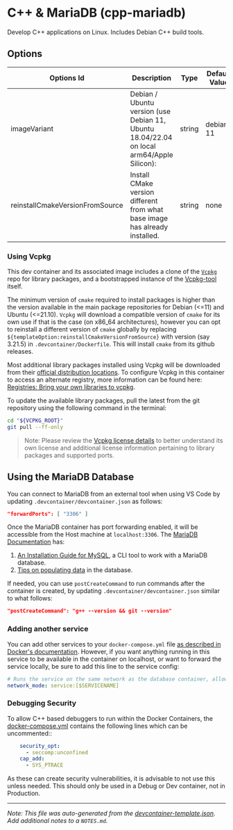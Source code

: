 
# C++ & MariaDB (cpp-mariadb)

Develop C++ applications on Linux. Includes Debian C++ build tools.

## Options

| Options Id | Description | Type | Default Value |
|-----|-----|-----|-----|
| imageVariant | Debian / Ubuntu version (use Debian 11, Ubuntu 18.04/22.04 on local arm64/Apple Silicon): | string | debian-11 |
| reinstallCmakeVersionFromSource | Install CMake version different from what base image has already installed. | string | none |

### Using Vcpkg

This dev container and its associated image includes a clone of the [`Vcpkg`](https://github.com/microsoft/vcpkg) repo for library packages, and a bootstrapped instance of the [Vcpkg-tool](https://github.com/microsoft/vcpkg-tool) itself.

The minimum version of `cmake` required to install packages is higher than the version available in the main package repositories for Debian (<=11) and Ubuntu (<=21.10).  `Vcpkg` will download a compatible version of `cmake` for its own use if that is the case (on x86_64 architectures), however you can opt to reinstall a different version of `cmake` globally by replacing `${templateOption:reinstallCmakeVersionFromSource}` with version (say 3.21.5) in `.devcontainer/Dockerfile`. This will install `cmake` from its github releases.

Most additional library packages installed using Vcpkg will be downloaded from their [official distribution locations](https://github.com/microsoft/vcpkg#security). To configure Vcpkg in this container to access an alternate registry, more information can be found here: [Registries: Bring your own libraries to vcpkg](https://devblogs.microsoft.com/cppblog/registries-bring-your-own-libraries-to-vcpkg/).

To update the available library packages, pull the latest from the git repository using the following command in the terminal:

```sh
cd "${VCPKG_ROOT}"
git pull --ff-only
```

> Note: Please review the [Vcpkg license details](https://github.com/microsoft/vcpkg#license) to better understand its own license and additional license information pertaining to library packages and supported ports.

## Using the MariaDB Database

You can connect to MariaDB from an external tool when using VS Code by updating `.devcontainer/devcontainer.json` as follows:

```json
"forwardPorts": [ "3306" ]
```

Once the MariaDB container has port forwarding enabled, it will be accessible from the Host machine at `localhost:3306`. The [MariaDB Documentation](https://mariadb.com/docs/) has:

1. [An Installation Guide for MySQL](https://mariadb.com/kb/en/mysql-client/), a CLI tool to work with a MariaDB database.
2. [Tips on populating data](https://mariadb.com/kb/en/how-to-quickly-insert-data-into-mariadb/) in the database. 

If needed, you can use `postCreateCommand` to run commands after the container is created, by updating `.devcontainer/devcontainer.json` similar to what follows:

```json
"postCreateCommand": "g++ --version && git --version"
```

### Adding another service

You can add other services to your `docker-compose.yml` file [as described in Docker's documentation](https://docs.docker.com/compose/compose-file/#service-configuration-reference). However, if you want anything running in this service to be available in the container on localhost, or want to forward the service locally, be sure to add this line to the service config:

```yaml
# Runs the service on the same network as the database container, allows "forwardPorts" in devcontainer.json function.
network_mode: service:[$SERVICENAME]
```

### Debugging Security

To allow C++ based debuggers to run within the Docker Containers, the [docker-compose.yml](.devcontainer/docker-compose.yml) contains the following lines which can be uncommented::

```yaml
    security_opt:
      - seccomp:unconfined
    cap_add:
      - SYS_PTRACE
```

As these can create security vulnerabilities, it is advisable to not use this unless needed. This should only be used in a Debug or Dev container, not in Production.

---

_Note: This file was auto-generated from the [devcontainer-template.json](https://github.com/igedevOps/officeInaBox/blob/main/src/cpp-mariadb/devcontainer-template.json).  Add additional notes to a `NOTES.md`._
